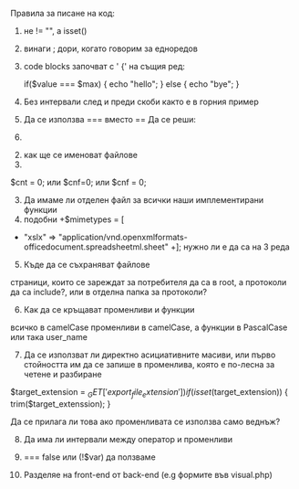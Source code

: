 Правила за писане на код:

1. не != "", а isset()
2. винаги ; дори, когато говорим за едноредов <?php ?>
3. code blocks започват с ' {' на същия ред:
	
	if($value === $max) {
		echo "hello";
	} else {
		echo "bye";
	}
4. Без интервали след и преди скоби както е в горния пример
5. Да се използва === вместо ==
Да се реши:
1.  
<? php
[indentation]?
?>

2. как ще се именоват файлове
3. 
$cnt    = 0; или 
$cnf=0; или
$cnf = 0;

3. Да имаме ли отделен файл за всички наши имплементирани функции
4. подобни
+$mimetypes = [
+    "xslx" => "application/vnd.openxmlformats-officedocument.spreadsheetml.sheet"
+];
нужно ли е да са на 3 реда

5. Къде да се съхраняват файлове

страници, които се зареждат за потребителя да са в root, а протоколи да са include?, или в отделна папка за протоколи?

6. Как да се кръщават променливи и функции

всичко в camelCase
променливи в camelCase, a функции в PascalCase
или така user_name

7. Да се използват ли директно асициативните масиви, или първо стойността им да се запише в променлива, която е по-лесна за четене и разбиране 

$target_extension = $_GET['export_file_extension'])
if (isset($target_extension)) {
	trim($target_extenssion);
}

Да се прилага ли това ако променливата се използва само веднъж?

8. Да има ли интервали между оператор и променливи

9. === false или (!$var) да ползваме

10. Разделяе на front-end от back-end (e.g формите във visual.php)
